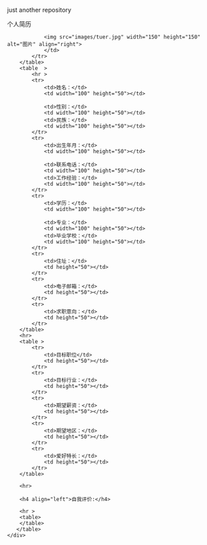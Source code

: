 
just another repository
<!DOCTYPE html>
<html lang="en">
<head>
    <meta charset="UTF-8">
    <meta name="viewport" content="width=device-width, initial-scale=1.0">
    <meta http-equiv="X-UA-Compatible" content="ie=edge">
    <title>个人简历制作</title>
    <link href="css/style.css" type="text/css"  rel="stylesheet">

</head>
<body>
<div>
        <tr>
				<td align="center"><p>个人简历</p>
				</td>
				<td >
					
				<img src="images/tuer.jpg" width="150" height="150" alt="图片" align="right">
				</td>
			</tr>
		</table>
		<table  >
			<hr >
			<tr>
				<td>姓名：</td>
				<td width="100" height="50"></td>
				
				<td>性别：</td>
				<td width="100" height="50"></td>
				<td>民族：</td>
				<td width="100" height="50"></td>
			</tr>
			<tr>
				<td>出生年月：</td>
				<td width="100" height="50"></td>
				
				<td>联系电话：</td>
				<td width="100" height="50"></td>
				<td>工作经验：</td>
				<td width="100" height="50"></td>
			</tr>
			<tr>
				<td>学历：</td>
				<td width="100" height="50"></td>
				
				<td>专业：</td>
				<td width="100" height="50"></td>
				<td>毕业学校：</td>
				<td width="100" height="50"></td>
			</tr>
			<tr>
				<td>住址：</td>
				<td height="50"></td>
			</tr>
			<tr>
				<td>电子邮箱：</td>
				<td height="50"></td>
			</tr>
			<tr>
				<td>求职意向：</td>
				<td height="50"></td>
			</tr>
	    </table>
	    <hr>
	    <table >
	        <tr>
				<td>目标职位</td>
				<td height="50"></td>
			</tr>
			<tr>
				<td>目标行业：</td>
				<td height="50"></td>
			</tr>
			<tr>
				<td>期望薪资：</td>
				<td height="50"></td>
			</tr>
			<tr>
				<td>期望地区：</td>
				<td height="50"></td>
			</tr>
			<tr>
				<td>爱好特长：</td>
				<td height="50"></td>
			</tr>
		</table>
			
		<hr>
		
		<h4 align="left">自我评价:</h4>
		
		<hr >
		<table>
		</table>
	   </table>
    </div>
</body>
</html>
